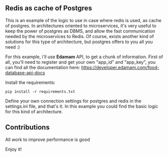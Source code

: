Redis as cache of Postgres
------------------------

This is an example of the logic to use in case where redis is used, as cache of postgres. In architectures oriented to microservices, it's very useful to keep the power of postgres as DBMS, and allow the fast communication needed by the microservices to Redis. Of course, exists another kind of solutions for this type of architecture, but postgres offers to you all you need :)

For this example, i'll use **Edamam** API, to get a chunk of information. First of all, you'll need to register and get your own "app_id" and "app_key", you can find all the documentation here: https://developer.edamam.com/food-database-api-docs

Install the requirements:

	pip install -r requirements.txt

Define your own connection settings for postgres and redis in the settings.ini file, and that's it. In this example you could find the basic logic for this kind of architecture.  


Contributions
-----------------------

All work to improve performance is good



Enjoy it!